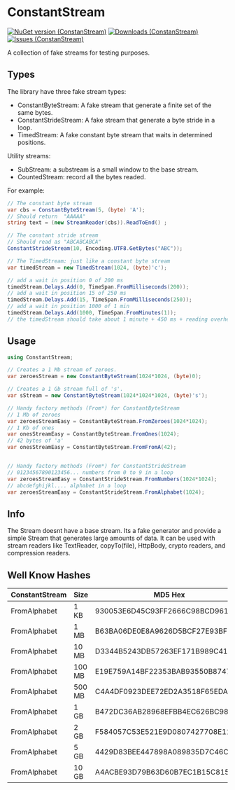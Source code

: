 # ConstantStream
[![NuGet version (ConstanStream)](https://img.shields.io/nuget/v/ConstantStream.svg?style=flat-square)](https://www.nuget.org/packages/ConstantStream) [![Downloads (ConstanStream)](https://img.shields.io/nuget/dt/ConstantStream.svg?branch=master?style=flat-square)](https://www.nuget.org/packages/ConstantStream) [![Issues (ConstanStream)](https://img.shields.io/github/issues/stivio00/ConstantStream.svg?branch=master)](https://www.nuget.org/packages/ConstantStream) 


A collection of fake streams for testing purposes.

## Types
The library have three fake stream types:
* ConstantByteStream: A fake stream that generate a finite set of the same bytes.
* ConstantStrideStream: A fake stream that generate a byte stride in a loop.
* TimedStream: A fake constant byte stream that waits in determined positions.

Utility streams:
* SubStream: a substream is a small window to the base stream.
* CountedStream: record all the bytes readed.

For example:
```c#
// The constant byte stream
var cbs = ConstantByteStream(5, (byte) 'A'); 
// Should return  "AAAAA"
string text = (new StreamReader(cbs)).ReadToEnd() ;

// The constant stride stream
// Should read as "ABCABCABCA"
ConstantStrideStream(10, Encoding.UTF8.GetBytes("ABC")); 

// The TimedStream: just like a constant byte stream
var timedStream = new TimedStream(1024, (byte)'c'); 

// add a wait in position 0 of 200 ms
timedStream.Delays.Add(0, TimeSpan.FromMilliseconds(200)); 
// add a wait in position 15 of 250 ms
timedStream.Delays.Add(15, TimeSpan.FromMilliseconds(250)); 
// add a wait in position 1000 of 1 min
timedStream.Delays.Add(1000, TimeSpan.FromMinutes(1)); 
// the timedStream should take about 1 minute + 450 ms + reading overhead(ms) to read in total
```

## Usage
```c#
using ConstantStream;

// Creates a 1 Mb stream of zeroes.
var zeroesStream = new ConstantByteStream(1024*1024, (byte)0);

// Creates a 1 Gb stream full of 's'.
var sStream = new ConstantByteStream(1024*1024*1024, (byte)'s');

// Handy factory methods (From*) for ConstantByteStream
// 1 Mb of zeroes
var zeroesStreamEasy = ConstantByteStream.FromZeroes(1024*1024);
// 1 Kb of ones 
var onesStreamEasy = ConstantByteStream.FromOnes(1024); 
// 42 bytes of 'a'
var onesStreamEasy = ConstantByteStream.FromFromA(42); 


// Handy factory methods (From*) for ConstantStrideStream
// 01234567890123456... numbers from 0 to 9 in a loop
var zeroesStreamEasy = ConstantStrideStream.FromNumbers(1024*1024); 
// abcdefghijkl.... alphabet in a loop
var zeroesStreamEasy = ConstantStrideStream.FromAlphabet(1024); 
```

## Info
The Stream doesnt have a base stream. Its a fake generator and provide a simple 
Stream that generates large amounts of data.
It can be used with stream readers like TextReader, copyTo(file), HttpBody, crypto readers, and compression readers.

## Well Know Hashes
| ConstantStream | Size | MD5 Hex | MD5 Base64 | SHA1 Hex | SHA1 Base64 |
| --- | --- | --- | --- | --- | --- |
| FromAlphabet | 1 KB   | 930053E6D45C93FF2666C98BCD9610A1 | kwBT5tRck/8mZsmLzZYQoQ== | C167BE12C4F34DA6C4854C46A85627116B5E95FA | wWe+EsTzTabEhUxGqFYnEWtelfo= |
| FromAlphabet | 1 MB   | B63BA06DE0E8A9626D5BCF27E93BF32D | tjugbeDoqWJtW88n6TvzLQ== | DD89D1965604BD939EC68A6CA4552788F0EB1F88 | 3YnRllYEvZOexopspFUniPDrH4g= |
| FromAlphabet | 10 MB  | D3344B5243DB57263EF171B989C41BE4 | 0zRLUkPbVyY+8XG5icQb5A== | 2EB34A9141CE511DB12FA1BD24EB3F2E774D126C | LrNKkUHOUR2xL6G9JOs/LndNEmw= |
| FromAlphabet | 100 MB | E19E759A14BF22353BAB93550B87472A | 4Z51mhS/IjU7q5NVC4dHKg== | B3BED9CEDB044AC81E6774D5EEBA5FBE6BCDF954 | s77ZztsESsgeZ3TV7rpfvmvN+VQ= |
| FromAlphabet | 500 MB | C4A4DF0923DEE72ED2A3518F65EDA1F5 | xKTfCSPe5y7So1GPZe2h9Q== | 70048729EBB60D5EAA2A8CFC523AF1367282F6DD | cASHKeu2DV6qKoz8UjrxNnKC9t0= |
| FromAlphabet | 1 GB   | B472DC36AB28968EFBB4EC626BC98702 | tHLcNqsolo77tOxia8mHAg== | 0AC6BC4031B4E87FE60E1AAD28BA40C429F4F010 | Csa8QDG06H/mDhqtKLpAxCn08BA= |
| FromAlphabet | 2 GB   | F584057C53E521E9D0807427708E1114 | 9YQFfFPlIenQgHQncI4RFA== | 22F7B64A171ADC8F800786ADA774620248F283A1 | Ive2Shca3I+AB4atp3RiAkjyg6E= |
| FromAlphabet | 5 GB   | 4429D83BEE447898A089835D7C46C83E | RCnYO+5EeJigiYNdfEbIPg== | 27348DE6DA54C4A81C65DAC3507461FBD93FB035 | JzSN5tpUxKgcZdrDUHRh+9k/sDU= |
| FromAlphabet | 10 GB  | A4ACBE93D79B63D60B7EC1B15C8157AA | pKy+k9ebY9YLfsGxXIFXqg== | 53FB7867996E742BF82DC525BF3CB09D7AAB67A0 | U/t4Z5ludCv4LcUlvzywnXqrZ6A= |